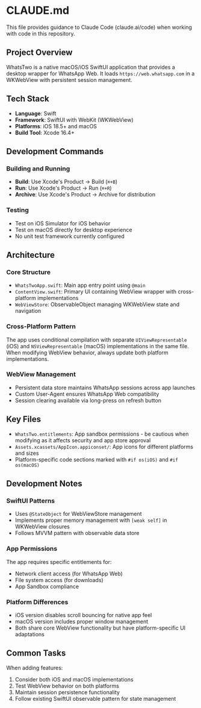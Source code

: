 # CLAUDE.md

This file provides guidance to Claude Code (claude.ai/code) when working with code in this repository.

## Project Overview

WhatsTwo is a native macOS/iOS SwiftUI application that provides a desktop wrapper for WhatsApp Web. It loads `https://web.whatsapp.com` in a WKWebView with persistent session management.

## Tech Stack

- **Language**: Swift
- **Framework**: SwiftUI with WebKit (WKWebView)
- **Platforms**: iOS 18.5+ and macOS
- **Build Tool**: Xcode 16.4+

## Development Commands

### Building and Running
- **Build**: Use Xcode's Product → Build (`⌘+B`)
- **Run**: Use Xcode's Product → Run (`⌘+R`) 
- **Archive**: Use Xcode's Product → Archive for distribution

### Testing
- Test on iOS Simulator for iOS behavior
- Test on macOS directly for desktop experience
- No unit test framework currently configured

## Architecture

### Core Structure
- `WhatsTwoApp.swift`: Main app entry point using `@main`
- `ContentView.swift`: Primary UI containing WebView wrapper with cross-platform implementations
- `WebViewStore`: ObservableObject managing WKWebView state and navigation

### Cross-Platform Pattern
The app uses conditional compilation with separate `UIViewRepresentable` (iOS) and `NSViewRepresentable` (macOS) implementations in the same file. When modifying WebView behavior, always update both platform implementations.

### WebView Management
- Persistent data store maintains WhatsApp sessions across app launches
- Custom User-Agent ensures WhatsApp Web compatibility
- Session clearing available via long-press on refresh button

## Key Files

- `WhatsTwo.entitlements`: App sandbox permissions - be cautious when modifying as it affects security and app store approval
- `Assets.xcassets/AppIcon.appiconset/`: App icons for different platforms and sizes
- Platform-specific code sections marked with `#if os(iOS)` and `#if os(macOS)`

## Development Notes

### SwiftUI Patterns
- Uses `@StateObject` for WebViewStore management
- Implements proper memory management with `[weak self]` in WKWebView closures
- Follows MVVM pattern with observable data store

### App Permissions
The app requires specific entitlements for:
- Network client access (for WhatsApp Web)
- File system access (for downloads)
- App Sandbox compliance

### Platform Differences
- iOS version disables scroll bouncing for native app feel
- macOS version includes proper window management
- Both share core WebView functionality but have platform-specific UI adaptations

## Common Tasks

When adding features:
1. Consider both iOS and macOS implementations
2. Test WebView behavior on both platforms
3. Maintain session persistence functionality
4. Follow existing SwiftUI observable pattern for state management
